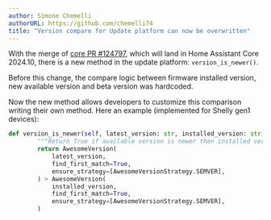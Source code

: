 ```yaml
---
author: Simone Chemelli
authorURL: https://github.com/chemelli74
title: "Version compare for Update platform can now be overwritten"
---
```


With the merge of [core PR #124797](https://github.com/home-assistant/core/pull/124797), which will land in Home Assistant Core 2024.10, there is a new method in the update platform: `version_is_newer()`.

Before this change, the compare logic between firmware installed version, new available version and beta version was hardcoded.

Now the new method allows developers to customize this comparison writing their own method.
Here an example (implemented for Shelly gen1 devices):

```python
def version_is_newer(self, latest_version: str, installed_version: str) -> bool:
        """Return True if available version is newer then installed version."""
        return AwesomeVersion(
            latest_version,
            find_first_match=True,
            ensure_strategy=[AwesomeVersionStrategy.SEMVER],
        ) > AwesomeVersion(
            installed_version,
            find_first_match=True,
            ensure_strategy=[AwesomeVersionStrategy.SEMVER],
        )
```
